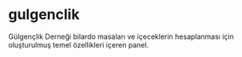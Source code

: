 # gulgenclik
Gülgençlik Derneği bilardo masaları ve içeceklerin hesaplanması için oluşturulmuş temel özellikleri içeren panel.
